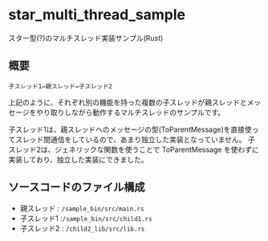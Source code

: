 # star_multi_thread_sample
スター型(?)のマルチスレッド実装サンプル(Rust)

## 概要
```
子スレッド1⇔親スレッド⇔子スレッド2
```
上記のように、それぞれ別の機能を持った複数の子スレッドが親スレッドとメッセージをやり取りしながら動作するマルチスレッドのサンプルです。

子スレッド1は、親スレッドへのメッセージの型(ToParentMessage)を直接使ってスレッド間通信をしているので、あまり独立した実装となっていません。
子スレッド2は、ジェネリックな関数を使うことで ToParentMessage を使わずに実装しており、独立した実装にできました。

## ソースコードのファイル構成
* 親スレッド : `/sample_bin/src/main.rs`
* 子スレッド1 :`/sample_bin/src/child1.rs`
* 子スレッド2 : `/child2_lib/src/lib.rs`
